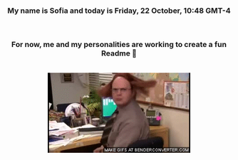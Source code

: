 


<div align="center">
<h3 >My name is Sofia and today is Friday, 22 October, 10:48 GMT-4</h3><br>
<h3 >For now, me and my personalities are working to create a fun Readme 👋
</h3><br>
<img src='img/dwight.gif' alt='working...'/>
</div>
